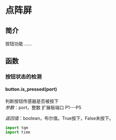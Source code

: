 # 点阵屏

## 简介

按钮功能 ……

## 函数

### 按钮状态的检测

#### button.is_pressed(port)

判断按钮传感器是否被按下</br>
*参数*：port，整数 扩展板端口 P1---P5</br>

*返回值*：boolean，布尔值。True按下，False未按下。

```py
import tqm
import time


```
